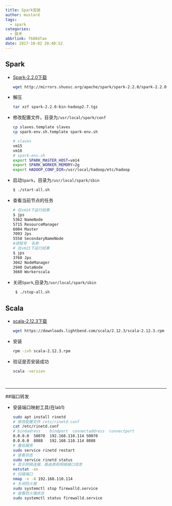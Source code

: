 ```yaml
---
title: Spark安装
author: mustard
tags:
  - spark
categories:
  - 技术
abbrlink: f688dfae
date: 2017-10-02 20:40:52
---
```


##  Spark

* [Spark-2.2.0下载](http://mirrors.shuosc.org/apache/spark/spark-2.2.0/spark-2.2.0-bin-hadoop2.7.tgz)

  ```bash
  wget http://mirrors.shuosc.org/apache/spark/spark-2.2.0/spark-2.2.0-bin-hadoop2.7.tgz
  ```

* 解压

  ```bash
  tar xzf spark-2.2.0-bin-hadoop2.7.tgz
  ```

* 修改配置文件，目录为`/usr/local/spark/conf`

  ```bash
  cp slaves.template slaves
  cp spark-env.sh.template spark-env.sh
  ```

  ```sh
  # slaves
  vm15
  vm16
  # spark-env.sh
  export SPARK_MASTER_HOST=vm14
  export SPARK_WORKER_MEMORY=2g
  export HADOOP_CONF_DIR=/usr/local/hadoop/etc/hadoop
  ```

* 启动`Spark`，目录为`/usr/local/spark/sbin`

  ```bash
  $ ./start-all.sh
  ```

* 查看当前节点的任务

  ```bash
  # 在vm14下运行结果
  $ jps
  5362 NameNode
  5715 ResourceManager
  6004 Master
  7093 Jps
  5558 SecondaryNameNode
  #进程号  名称
  # 在vm15下运行结果
  $ jps
  3760 Jps
  3042 NodeManager
  2940 DataNode
  3660 Workerscala
  ```

* 关闭`Spark`,目录为`/usr/local/spark/sbin`

  ```bash
   $ ./stop-all.sh
  ```

## Scala

* [scala-2.12.3下载](https://downloads.lightbend.com/scala/2.12.3/scala-2.12.3.rpm)

  ```bash
  wget https://downloads.lightbend.com/scala/2.12.3/scala-2.12.3.rpm
  ```


* 安装

  ```bash
  rpm -ivh scala-2.12.3.rpm
  ```

* 验证是否安装成功

  ```bash
  scala -version
  ```

  ​

***

##端口转发

* 安装端口映射工具(在lab1)

  ```bash
  sudo apt install rinetd
  # 修改配置文件 /etc/rinetd.conf
  cat /etc/rinetd.conf
  # bindadress    bindport  connectaddress  connectport
  0.0.0.0  50070  192.168.110.114 50070
  0.0.0.0  8088   192.168.110.114 8088  
  # 重启服务
  sudo service rinetd restart
  # 查看状态
  sudo service rinetd status
  # 显示网络连接、路由表和网络接口信息
  netstat -an
  # 扫描端口
  nmap -v -A 192.168.110.114
  # 关闭防火墙
  sudo systemctl stop firewalld.service
  # 查看防火墙状态
  sudo systemctl status firewalld.service
  ```

